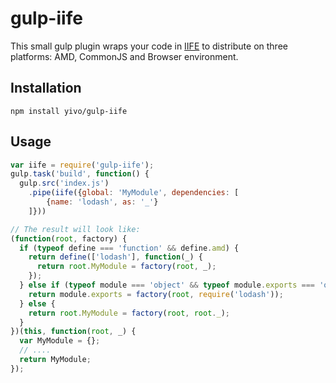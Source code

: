 # gulp-iife
This small gulp plugin wraps your code in [IIFE](http://en.wikipedia.org/wiki/Immediately-invoked_function_expression) to distribute on three platforms: AMD, CommonJS and Browser environment.

## Installation
```
npm install yivo/gulp-iife
```

## Usage
```js
var iife = require('gulp-iife');
gulp.task('build', function() {
  gulp.src('index.js')
  	.pipe(iife({global: 'MyModule', dependencies: [
    	{name: 'lodash', as: '_'}
    ]}))

// The result will look like:
(function(root, factory) {
  if (typeof define === 'function' && define.amd) {
    return define(['lodash'], function(_) {
      return root.MyModule = factory(root, _);
    });
  } else if (typeof module === 'object' && typeof module.exports === 'object') {
    return module.exports = factory(root, require('lodash'));
  } else {
    return root.MyModule = factory(root, root._);
  }
})(this, function(root, _) {
  var MyModule = {};
  // ....
  return MyModule;
});

```
